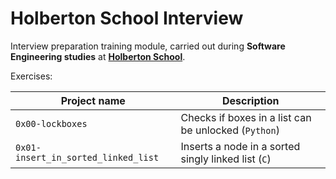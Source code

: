 # Holberton School Interview

Interview preparation training module, carried out during **Software Engineering studies** at **[Holberton School](https://www.holbertonschool.com/)**.

Exercises:

| Project name | Description |
| ------------ | ----------- |
| `0x00-lockboxes` | Checks if boxes in a list can be unlocked (`Python`) |
| `0x01-insert_in_sorted_linked_list` | Inserts a node in a sorted singly linked list (`C`) |